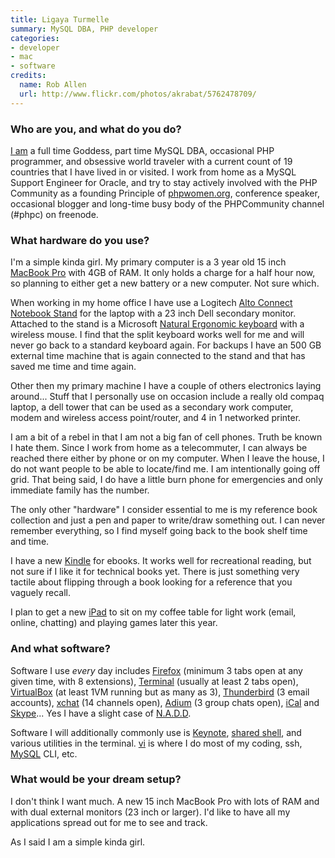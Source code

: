 ```yaml
---
title: Ligaya Turmelle
summary: MySQL DBA, PHP developer
categories:
- developer
- mac
- software
credits:
  name: Rob Allen
  url: http://www.flickr.com/photos/akrabat/5762478709/
---
```


### Who are you, and what do you do?

[I am](http://www.khankennels.com/blog/ "Ligaya's website.") a full time Goddess, part time MySQL DBA, occasional PHP programmer, and obsessive world traveler with a current count of 19 countries that I have lived in or visited. I work from home as a MySQL Support Engineer for Oracle, and try to stay actively involved with the PHP Community as a founding Principle of [phpwomen.org](http://phpwomen.org "A website for women in the PHP world."), conference speaker, occasional blogger and long-time busy body of the PHPCommunity channel (#phpc) on freenode.

### What hardware do you use?

I'm a simple kinda girl. My primary computer is a 3 year old 15 inch [MacBook Pro][macbook-pro] with 4GB of RAM. It only holds a charge for a half hour now, so planning to either get a new battery or a new computer. Not sure which.

When working in my home office I have use a Logitech [Alto Connect Notebook Stand][alto-connect] for the laptop with a 23 inch Dell secondary monitor. Attached to the stand is a Microsoft [Natural Ergonomic keyboard][natural-ergonomic-keyboard-4000] with a wireless mouse. I find that the split keyboard works well for me and will never go back to a standard keyboard again. For backups I have an 500 GB external time machine that is again connected to the stand and that has saved me time and time again.

Other then my primary machine I have a couple of others electronics laying around... Stuff that I personally use on occasion include a really old compaq laptop, a dell tower that can be used as a secondary work computer, modem and wireless access point/router, and 4 in 1 networked printer.

I am a bit of a rebel in that I am not a big fan of cell phones. Truth be known I hate them. Since I work from home as a telecommuter, I can always be reached there either by phone or on my computer. When I leave the house, I do not want people to be able to locate/find me. I am intentionally going off grid. That being said, I do have a little burn phone for emergencies and only immediate family has the number.

The only other "hardware" I consider essential to me is my reference book collection and just a pen and paper to write/draw something out. I can never remember everything, so I find myself going back to the book shelf time and time.

I have a new [Kindle][] for ebooks. It works well for recreational reading, but not sure if I like it for technical books yet. There is just something very tactile about flipping through a book looking for a reference that you vaguely recall.

I plan to get a new [iPad][ipad-2] to sit on my coffee table for light work (email, online, chatting) and playing games later this year.

### And what software?

Software I use *every* day includes [Firefox][] (minimum 3 tabs open at any given time, with 8 extensions), [Terminal][] (usually at least 2 tabs open), [VirtualBox][] (at least 1VM running but as many as 3), [Thunderbird][] (3 email accounts), [xchat][] (14 channels open), [Adium][] (3 group chats open), [iCal][] and [Skype][]... Yes I have a slight case of [N.A.D.D](http://www.randsinrepose.com/archives/2003/07/10/nadd.html "Rands' article on Nerd Attention Deficiency Disorder.").

Software I will additionally commonly use is [Keynote][], [shared shell][shared-shell], and various utilities in the terminal. [vi][] is where I do most of my coding, ssh, [MySQL][] CLI, etc.

### What would be your dream setup?

I don't think I want much. A new 15 inch MacBook Pro with lots of RAM and with dual external monitors (23 inch or larger). I'd like to have all my applications spread out for me to see and track.

As I said I am a simple kinda girl.

[alto-connect]: https://www.amazon.com/Logitech-Connect-Notebook-4-Port-Notebooks/dp/B00171377E "A laptop stands with a USB hub."
[ipad-2]: https://www.apple.com/ipad/ "A tablet device."
[kindle]: https://www.amazon.com/Kindle-Ereader-ebook-reader/dp/B007HCCNJU "A digital book reader."
[macbook-pro]: https://www.apple.com/macbook-pro/ "A laptop."
[natural-ergonomic-keyboard-4000]: http://www.microsoft.com/hardware/en-us/p/natural-ergonomic-keyboard-4000 "An ergonomic USB-based keyboard."
[adium]: https://en.wikipedia.org/wiki/Adium "A multi-protocol chat application for the Mac."
[firefox]: https://www.mozilla.org/en-US/firefox/new/ "A cross-platform open-source web browser."
[ical]: https://en.wikipedia.org/wiki/ICal "Calendaring software included with Mac OS X."
[keynote]: https://www.apple.com/keynote/ "Presentation software for the Mac."
[mysql]: https://www.mysql.com/ "A relational database server."
[shared-shell]: http://www.oracle.com/us/support/systems/premier/shared-shell-sun-systems-163755.html "A Java-based tool to remotely control and view Sun systems."
[skype]: https://www.skype.com/en/ "Voice and video chat software."
[terminal]: https://en.wikipedia.org/wiki/Terminal_(OS_X) "A console application included with Mac OS X."
[thunderbird]: https://www.mozilla.org/en-US/thunderbird/ "An open-source cross-platform mail client."
[vi]: https://en.wikipedia.org/wiki/Vi "A command-line text editor."
[virtualbox]: https://www.virtualbox.org/ "Open-source virtualisation software."
[xchat]: http://xchat.org/ "A cross-platform IRC client."
